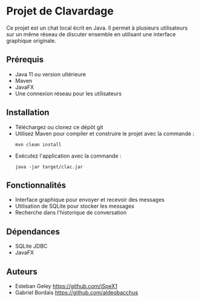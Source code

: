 # Projet de Clavardage
Ce projet est un chat local écrit en Java. Il permet à plusieurs utilisateurs sur un même réseau de discuter ensemble en utilisant une interface graphique originale.

## Prérequis
- Java 11 ou version ultérieure
- Maven
- JavaFX
- Une connexion réseau pour les utilisateurs
## Installation
- Téléchargez ou clonez ce dépôt git
- Utilisez Maven pour compiler et construire le projet avec la commande :
   ```
   mvn clean install
   ```
- Exécutez l'application avec la commande :
   ```
   java -jar target/clac.jar
   ```
  
## Fonctionnalités
- Interface graphique pour envoyer et recevoir des messages
- Utilisation de SQLite pour stocker les messages
- Recherche dans l'historique de conversation

## Dépendances
- SQLite JDBC
- JavaFX
## Auteurs

- Esteban Geley https://github.com/iSpeX1
- Gabriel Bordais https://github.com/aldeobacchus